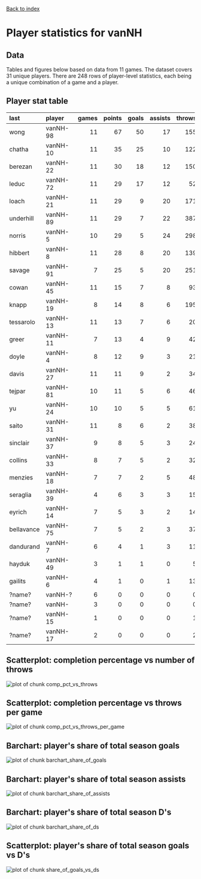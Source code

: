 
<a href="../index.html">Back to index</a>



# Player statistics for vanNH

## Data

Tables and figures below based on data from 11 games. The dataset covers 31 unique players. There are 248 rows of player-level statistics, each being a unique combination of a game and a player. 

## Player stat table

|last       |player   | games| points| goals| assists| throws| completions| comp_pct| def| catches| drop|
|:----------|:--------|-----:|------:|-----:|-------:|------:|-----------:|--------:|---:|-------:|----:|
|wong       |vanNH-98 |    11|     67|    50|      17|    155|         136|     0.88|   4|     202|    1|
|chatha     |vanNH-10 |    11|     35|    25|      10|    122|         105|     0.86|   1|     145|    4|
|berezan    |vanNH-22 |    11|     30|    18|      12|    150|         139|     0.93|   7|     168|    3|
|leduc      |vanNH-72 |    11|     29|    17|      12|     52|          46|     0.88|   3|      69|    1|
|loach      |vanNH-21 |    11|     29|     9|      20|    171|         152|     0.89|   2|     177|    4|
|underhill  |vanNH-89 |    11|     29|     7|      22|    387|         358|     0.93|   6|     287|   11|
|norris     |vanNH-5  |    10|     29|     5|      24|    298|         254|     0.85|   1|     213|    9|
|hibbert    |vanNH-8  |    11|     28|     8|      20|    139|         114|     0.82|  18|     132|    4|
|savage     |vanNH-91 |     7|     25|     5|      20|    251|         235|     0.94|   2|     188|    3|
|cowan      |vanNH-45 |    11|     15|     7|       8|     93|          84|     0.90|   2|      56|    1|
|knapp      |vanNH-19 |     8|     14|     8|       6|    195|         185|     0.95|   2|     145|    4|
|tessarolo  |vanNH-13 |    11|     13|     7|       6|     20|          18|     0.90|  11|      24|    1|
|greer      |vanNH-11 |     7|     13|     4|       9|     42|          36|     0.86|   6|      40|    0|
|doyle      |vanNH-4  |     8|     12|     9|       3|     21|          20|     0.95|   6|      26|    1|
|davis      |vanNH-27 |    11|     11|     9|       2|     34|          30|     0.88|   3|      41|    0|
|tejpar     |vanNH-81 |    10|     11|     5|       6|     46|          40|     0.87|   2|      37|    3|
|yu         |vanNH-24 |    10|     10|     5|       5|     61|          48|     0.79|   9|      41|    3|
|saito      |vanNH-31 |    11|      8|     6|       2|     38|          31|     0.82|   5|      40|    1|
|sinclair   |vanNH-37 |     9|      8|     5|       3|     24|          21|     0.88|   1|      28|    2|
|collins    |vanNH-33 |     8|      7|     5|       2|     32|          25|     0.78|   3|      22|    1|
|menzies    |vanNH-18 |     7|      7|     2|       5|     48|          42|     0.88|   2|      31|    1|
|seraglia   |vanNH-39 |     4|      6|     3|       3|     15|          11|     0.73|   5|      17|    1|
|eyrich     |vanNH-14 |     7|      5|     3|       2|     14|          12|     0.86|   5|      17|    0|
|bellavance |vanNH-75 |     7|      5|     2|       3|     37|          32|     0.86|   2|      24|    0|
|dandurand  |vanNH-7  |     6|      4|     1|       3|     11|          10|     0.91|   3|      10|    0|
|hayduk     |vanNH-49 |     3|      1|     1|       0|      5|           5|     1.00|   1|       4|    0|
|gailits    |vanNH-6  |     4|      1|     0|       1|     13|          11|     0.85|   0|      12|    0|
|?name?     |vanNH-?  |     6|      0|     0|       0|      0|           0|      NaN|   0|       7|    0|
|?name?     |vanNH-   |     3|      0|     0|       0|      0|           0|      NaN|   0|       0|    0|
|?name?     |vanNH-15 |     1|      0|     0|       0|      1|           1|     1.00|   0|       0|    0|
|?name?     |vanNH-17 |     2|      0|     0|       0|      2|           2|     1.00|   0|       0|    0|

## Scatterplot: completion percentage vs number of throws
![plot of chunk comp_pct_vs_throws](./vanNH_player-stats_files/figure-html/comp_pct_vs_throws.png) 

## Scatterplot: completion percentage vs throws per game
![plot of chunk comp_pct_vs_throws_per_game](./vanNH_player-stats_files/figure-html/comp_pct_vs_throws_per_game.png) 



## Barchart: player's share of total season goals
![plot of chunk barchart_share_of_goals](./vanNH_player-stats_files/figure-html/barchart_share_of_goals.png) 

## Barchart: player's share of total season assists
![plot of chunk barchart_share_of_assists](./vanNH_player-stats_files/figure-html/barchart_share_of_assists.png) 

## Barchart: player's share of total season D's
![plot of chunk barchart_share_of_ds](./vanNH_player-stats_files/figure-html/barchart_share_of_ds.png) 

## Scatterplot: player's share of total season goals vs D's
![plot of chunk share_of_goals_vs_ds](./vanNH_player-stats_files/figure-html/share_of_goals_vs_ds.png) 


